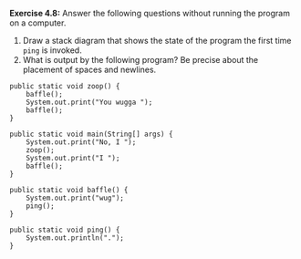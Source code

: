 **Exercise 4.8:**
Answer the following questions without running the program on a computer.



1. Draw a stack diagram that shows the state of the program the first time `ping` is invoked.
1. What is output by the following program? Be precise about the placement of spaces and newlines.



```code
public static void zoop() {
    baffle();
    System.out.print("You wugga ");
    baffle();
}
```

```code
public static void main(String[] args) {
    System.out.print("No, I ");
    zoop();
    System.out.print("I ");
    baffle();
}
```

```code
public static void baffle() {
    System.out.print("wug");
    ping();
}
```

```code
public static void ping() {
    System.out.println(".");
}
```
